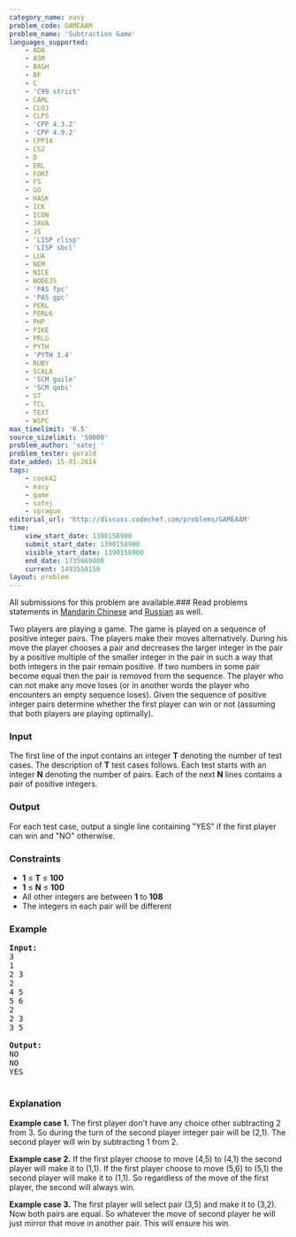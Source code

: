```yaml
---
category_name: easy
problem_code: GAMEAAM
problem_name: 'Subtraction Game'
languages_supported:
    - ADA
    - ASM
    - BASH
    - BF
    - C
    - 'C99 strict'
    - CAML
    - CLOJ
    - CLPS
    - 'CPP 4.3.2'
    - 'CPP 4.9.2'
    - CPP14
    - CS2
    - D
    - ERL
    - FORT
    - FS
    - GO
    - HASK
    - ICK
    - ICON
    - JAVA
    - JS
    - 'LISP clisp'
    - 'LISP sbcl'
    - LUA
    - NEM
    - NICE
    - NODEJS
    - 'PAS fpc'
    - 'PAS gpc'
    - PERL
    - PERL6
    - PHP
    - PIKE
    - PRLG
    - PYTH
    - 'PYTH 3.4'
    - RUBY
    - SCALA
    - 'SCM guile'
    - 'SCM qobi'
    - ST
    - TCL
    - TEXT
    - WSPC
max_timelimit: '0.5'
source_sizelimit: '50000'
problem_author: 'satej '
problem_tester: gerald
date_added: 15-01-2014
tags:
    - cook42
    - easy
    - game
    - satej
    - sprague
editorial_url: 'http://discuss.codechef.com/problems/GAMEAAM'
time:
    view_start_date: 1390158900
    submit_start_date: 1390158900
    visible_start_date: 1390158900
    end_date: 1735669800
    current: 1493558150
layout: problem
---
```

All submissions for this problem are available.###  Read problems statements in [Mandarin Chinese](http://www.codechef.com/download/translated/COOK42/mandarin/GAMEAAM.pdf) and [Russian](http://www.codechef.com/download/translated/COOK42/russian/GAMEAAM.pdf) as well.

Two players are playing a game. The game is played on a sequence of positive integer pairs. The players make their moves alternatively. During his move the player chooses a pair and decreases the larger integer in the pair by a positive multiple of the smaller integer in the pair in such a way that both integers in the pair remain positive. If two numbers in some pair become equal then the pair is removed from the sequence. The player who can not make any move loses (or in another words the player who encounters an empty sequence loses). Given the sequence of positive integer pairs determine whether the first player can win or not (assuming that both players are playing optimally).

### Input

The first line of the input contains an integer **T** denoting the number of test cases. The description of **T** test cases follows.
Each test starts with an integer **N** denoting the number of pairs. Each of the next **N** lines contains a pair of positive integers.

### Output

For each test case, output a single line containing "YES" if the first player can win and "NO" otherwise.

### Constraints

- **1** ≤ **T** ≤ **100**
- **1** ≤ **N** ≤ **100**
- All other integers are between **1** to **108**
- The integers in each pair will be different

### Example

<pre><b>Input:</b>
3
1
2 3
2
4 5
5 6
2
2 3
3 5

<b>Output:</b>
NO
NO
YES

</pre>
### Explanation

**Example case 1.** The first player don't have any choice other subtracting 2 from 3. So during the turn of the second player integer pair will be (2,1). The second player will win by subtracting 1 from 2.

**Example case 2.** If the first player choose to move (4,5) to (4,1) the second player will make it to (1,1). If the first player choose to move (5,6) to (5,1) the second player will make it to (1,1). So regardless of the move of the first player, the second will always win.

**Example case 3.** The first player will select pair (3,5) and make it to (3,2). Now both pairs are equal. So whatever the move of second player he will just mirror that move in another pair. This will ensure his win.
